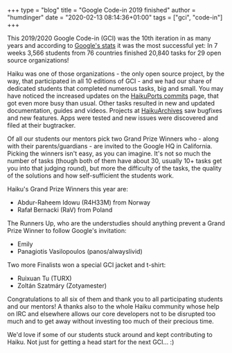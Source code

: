 +++
type = "blog"
title = "Google Code-in 2019 finished"
author = "humdinger"
date = "2020-02-13 08:14:36+01:00"
tags = ["gci", "code-in"]
+++

This 2019/2020 Google Code-in (GCI) was the 10th iteration in as many years and according to [Google's stats](https://opensource.googleblog.com/2020/02/announcing-our-google-code-in-2019.html) it was the most successful yet: In 7 weeks 3,566 students from 76 countries finished 20,840 tasks for 29 open source organizations!

Haiku was one of those organizations - the only open source project, by the way, that participated in all 10 editions of GCI - and we had our share of dedicated students that completed numerous tasks, big and small. You may have noticed the increased updates on the [HaikuPorts commits](https://github.com/haikuports/haikuports/commits/master)  page, that got even more busy than usual. Other tasks resulted in new and updated documentation, guides and videos. Projects at [HaikuArchives](https://github.com/HaikuArchives) saw bugfixes and new features. Apps were tested and new issues were discovered and filed at their bugtracker.

Of all our students our mentors pick two Grand Prize Winners who - along with their parents/guardians - are invited to the Google HQ in California. Picking the winners isn't easy, as you can imagine. It's not so much the number of tasks (though both of them have about 30, usually 10+ tasks get you into that judging round), but more the difficulty of the tasks, the quality of the solutions and how self-sufficient the students work.

Haiku's Grand Prize Winners this year are:

* Abdur-Raheem Idowu (R4H33M) from Norway
* Rafał Bernacki (RaV) from Poland

The Runners Up, who are the understudies should anything prevent a Grand Prize Winner to follow Google's invitation:

* Emily
* Panagiotis Vasilopoulos (panos/alwayslivid)

Two more Finalists won a special GCI jacket and t-shirt:

* Ruixuan Tu (TURX)
* Zoltán Szatmáry (Zotyamester)

Congratulations to all six of them and thank you to all participating students and our mentors! A thanks also to the whole Haiku community whose help on IRC and elsewhere allows our core developers not to be disrupted too much and to get away without investing too much of their precious time.

We'd love if some of our students stuck around and kept contributing to Haiku. Not just for getting a head start for the next GCI... :)
